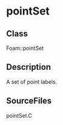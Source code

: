 # pointSet 
## Class
Foam::pointSet

## Description
A set of point labels.

## SourceFiles
pointSet.C


